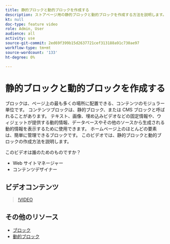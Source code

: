 ```yaml
---
title: 静的ブロックと動的ブロックを作成する
description: ストアページ用の静的ブロックと動的ブロックを作成する方法を説明します。
kt: null
doc-type: feature video
role: Admin, User
audience: all
activity: use
source-git-commit: 2ed69f399b15d2637721cef313188a91c730ae97
workflow-type: tm+mt
source-wordcount: '133'
ht-degree: 0%

---
```


# 静的ブロックと動的ブロックを作成する

ブロックは、ページ上の最も多くの場所に配置できる、コンテンツのモジュラー単位です。 コンテンツブロックは、静的ブロック、または CMS ブロックと呼ばれることがあります。 テキスト、画像、埋め込みビデオなどの固定情報や、ウィジェットが提供する動的情報、データベースやその他のソースから生成される動的情報を表示するために使用できます。 ホームページ上のほとんどの要素は、簡単に管理できるブロックです。 このビデオでは、静的ブロックと動的ブロックの作成方法を説明します。

このビデオは誰のためのものですか？

- Web サイトマネージャー
- コンテンツデザイナー

## ビデオコンテンツ

>[!VIDEO](https://video.tv.adobe.com/v/343783?quality=12&learn=on)

## その他のリソース

- [ブロック](https://docs.magento.com/user-guide/cms/blocks.html)
- [動的ブロック](https://docs.magento.com/user-guide/cms/dynamic-blocks.html)
